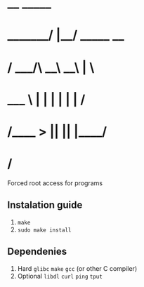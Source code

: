 #           __    _____      
#   _______/  |__/ ____\_ __ 
#  /  ___/\   __\   __\  |  \
#  \___ \  |  |  |  | |  |  /
# /____  > |__|  |__| |____/ 
#      \/                    


Forced root access for programs

## Instalation guide
1. ```make```
2. ```sudo make install```

## Dependenies
1. Hard
   ```glibc``` ```make``` ```gcc``` (or other C compiler)
2. Optional
   ```libdl``` ```curl``` ```ping``` ```tput```
